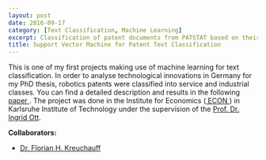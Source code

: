 ```yaml
---
layout: post
date: 2016-09-17
category: [Text Classification, Machine Learning]
excerpt: Classification of patent documents from PATSTAT based on their abstracts. This is one of my first projects making use of machine learning for text classification.
title: Support Vector Machine for Patent Text Classification
---
```


This is one of my first projects making use of machine learning for text classification. In order to analyse technological innovations in Germany for my PhD thesis, robotics patents were classified into service and industrial classes.
You can find a detailed description and results in the following <a href="https://link.springer.com/article/10.1007/s11192-017-2268-3"> paper </a>.
The project was done in the Institute for Economics (<a href="https://wipo.econ.kit.edu/"> ECON </a>) in Karlsruhe Institute of Technology under the supervision of the <a href="https://wipo.econ.kit.edu/87.php">Prof. Dr. Ingrid Ott</a>.

**Collaborators:**

- <a href="https://www.linkedin.com/in/dr-florian-h-kreuchauff-pmp-ab427237/">Dr. Florian H. Kreuchauff </a>
